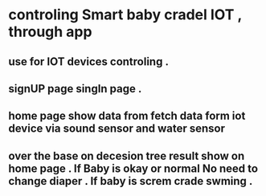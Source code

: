 # controling Smart baby cradel IOT , through app
## use for IOT devices controling . 
## signUP page singIn page . 
## home page show data from fetch data form iot device via sound sensor and water sensor 
## over the base on  decesion tree result show on home page . If Baby is okay or normal No need to change diaper . If baby is screm crade swming . 
